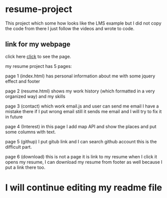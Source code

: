 
# resume-project

This project which some how looks like the LMS example but I did not copy the code from there I just follow the videos and wrote to code.


## link for my webpage

click here [click](https://manizha01.github.io/resume-project/) to see the page.

my resume project has 5 pages:

page 1 (index.html) has personal information about me with some  jquery effect and footer

page 2 (resume.html) shows my work history (which formatted in a very organized way) and my skills 

page 3 (contact) which work email.js and user can send me email I have a mistake there if I put wrong email still it sends me email and I will try to fix it in future

page 4 (Interest) in this page I add map API and show the places and put some columns with text.

page 5 (githup) I put gitub link and I can search github account this is the difficult part.

page 6 (download) this is not a page it is link to my resume when I click it opens my resume, I can download my resume from footer as well because I put a link there too.


# I will continue editing my readme file
